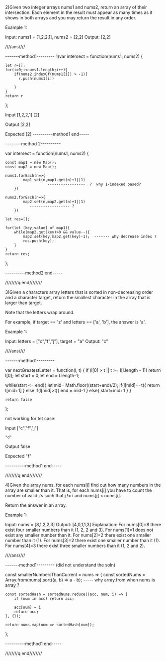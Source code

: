 






2)Given two integer arrays nums1 and nums2, return an array of their intersection. Each element in the result must appear as many times as it shows in both arrays and you may return the result in any order.

 
Example 1:

Input: nums1 = [1,2,2,1], nums2 = [2,2]
Output: [2,2]


////ans////



-------method1---------
1)var intersect = function(nums1, nums2) {
  
       
  
    
    let r=[];
    for(i=0;i<nums1.length;i++){
        if(nums2.indexOf(nums1[i]) > -1){
          r.push(nums1[i])
       
        }
    }
    return r
};

Input [1,2,2,1]
      [2]

Output [2,2]

Expected [2]
----------method1 end-----





--------method 2----------

var intersect = function(nums1, nums2) {

    const map1 = new Map();
    const map2 = new Map();
    
    nums1.forEach(n=>{
            map1.set(n,map1.get(n)+1||1)
                       -----------------  ?  why 1-indexed based?
        })
    
    nums2.forEach(n=>{
            map2.set(n,map2.get(n)+1||1)
		       ------------------ ?										
        })
    
    let res=[];
    
    for(let [key,value] of map1){
        while(map2.get(key)>0 && value--){
            map2.set(key,map2.get(key)-1);  ------- why decrease index ?
            res.push(key); 
        }
    }
    return res;
};


----------method2 end-----






////////q end////////


3)Given a characters array letters that is sorted in non-decreasing order and a character target, return the smallest character in the array that is larger than target.

Note that the letters wrap around.

For example, if target == 'z' and letters == ['a', 'b'], the answer is 'a'.
 

Example 1:

Input: letters = ["c","f","j"], target = "a"
Output: "c"



////ans////



-------method1---------


var nextGreatestLetter = function(l, t) {
    if (l[0] > t || t >= l[l.length - 1])
    return l[0];
    let start = 0;let end = l.length-1;
   
   while(start <= end){
        let mid=  Math.floor((start+end)/2);
          if(l[mid]==t){
            return l[mid+1]
        }
        else if(l[mid]>t){
             end = mid-1
        }
        else{
           start=mid+1
        }
   }
   
    return false
};


not working for tet case:


Input ["c","f","j"]

	"d"

Output false

Expected "f"

----------method1 end-----


////////q end////////



4)Given the array nums, for each nums[i] find out how many numbers in the array are smaller than it. That is, for each nums[i] you have to count the number of valid j's such that j != i and nums[j] < nums[i].

Return the answer in an array.

 

Example 1:

Input: nums = [8,1,2,2,3]
Output: [4,0,1,1,3]
Explanation: 
For nums[0]=8 there exist four smaller numbers than it (1, 2, 2 and 3). 
For nums[1]=1 does not exist any smaller number than it.
For nums[2]=2 there exist one smaller number than it (1). 
For nums[3]=2 there exist one smaller number than it (1). 
For nums[4]=3 there exist three smaller numbers than it (1, 2 and 2).



////ans////


-------method1---------
(did not understand the soln)


const smallerNumbersThanCurrent = nums => {
    const sortedNums = Array.from(nums).sort((a, b) => a - b); ----- why array.from when nums is array ?

    const sortedHash = sortedNums.reduce((acc, num, i) => {
        if (num in acc) return acc;
        
        acc[num] = i
        return acc;
    }, {});
    
    return nums.map(num => sortedHash[num]);
};

----------method1 end-----


////////q end////////





